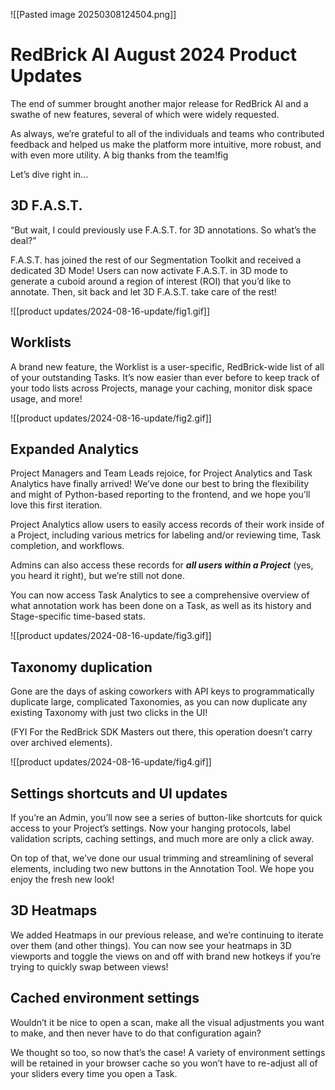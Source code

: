 ![[Pasted image 20250308124504.png]]

# RedBrick AI August 2024 Product Updates

The end of summer brought another major release for RedBrick AI and a swathe of new features, several of which were widely requested.

As always, we’re grateful to all of the individuals and teams who contributed feedback and helped us make the platform more intuitive, more robust, and with even more utility. A big thanks from the team!fig

Let’s dive right in...

## 3D F.A.S.T.

“But wait, I could previously use F.A.S.T. for 3D annotations. So what’s the deal?”

F.A.S.T. has joined the rest of our Segmentation Toolkit and received a dedicated 3D Mode! Users can now activate F.A.S.T. in 3D mode to generate a cuboid around a region of interest (ROI) that you’d like to annotate. Then, sit back and let 3D F.A.S.T. take care of the rest!

![[product updates/2024-08-16-update/fig1.gif]]

## Worklists

A brand new feature, the Worklist is a user-specific, RedBrick-wide list of all of your outstanding Tasks. It’s now easier than ever before to keep track of your todo lists across Projects, manage your caching, monitor disk space usage, and more!

![[product updates/2024-08-16-update/fig2.gif]]

## Expanded Analytics

Project Managers and Team Leads rejoice, for Project Analytics and Task Analytics have finally arrived! We’ve done our best to bring the flexibility and might of Python-based reporting to the frontend, and we hope you’ll love this first iteration.

Project Analytics allow users to easily access records of their work inside of a Project, including various metrics for labeling and/or reviewing time, Task completion, and workflows.

Admins can also access these records for **_all users within a Project_** (yes, you heard it right), but we’re still not done.

You can now access Task Analytics to see a comprehensive overview of what annotation work has been done on a Task, as well as its history and Stage-specific time-based stats.

![[product updates/2024-08-16-update/fig3.gif]]

## Taxonomy duplication

Gone are the days of asking coworkers with API keys to programmatically duplicate large, complicated Taxonomies, as you can now duplicate any existing Taxonomy with just two clicks in the UI!

(FYI For the RedBrick SDK Masters out there, this operation doesn’t carry over archived elements).

![[product updates/2024-08-16-update/fig4.gif]]

## Settings shortcuts and UI updates

If you’re an Admin, you’ll now see a series of button-like shortcuts for quick access to your Project’s settings. Now your hanging protocols, label validation scripts, caching settings, and much more are only a click away.

On top of that, we’ve done our usual trimming and streamlining of several elements, including two new buttons in the Annotation Tool. We hope you enjoy the fresh new look!

## 3D Heatmaps

We added Heatmaps in our previous release, and we’re continuing to iterate over them (and other things). You can now see your heatmaps in 3D viewports and toggle the views on and off with brand new hotkeys if you’re trying to quickly swap between views!

## Cached environment settings

Wouldn’t it be nice to open a scan, make all the visual adjustments you want to make, and then never have to do that configuration again?

We thought so too, so now that’s the case! A variety of environment settings will be retained in your browser cache so you won’t have to re-adjust all of your sliders every time you open a Task.